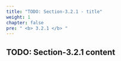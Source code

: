 ```yaml
---
title: "TODO: Section-3.2.1 - title"
weight: 1
chapter: false
pre: " <b> 3.2.1 </b> "
---
```


## TODO: Section-3.2.1 content
